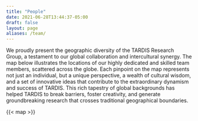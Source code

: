 ```yaml
---
title: "People"
date: 2021-06-28T13:44:37-05:00
draft: false
layout: page
aliases: /team/
---
```

We proudly present the geographic diversity of the TARDIS Research Group, a testament to our global collaboration and intercultural synergy. The map below illustrates the locations of our highly dedicated and skilled team members, scattered across the globe. Each pinpoint on the map represents not just an individual, but a unique perspective, a wealth of cultural wisdom, and a set of innovative ideas that contribute to the extraordinary dynamism and success of TARDIS. This rich tapestry of global backgrounds has helped TARDIS to break barriers, foster creativity, and generate groundbreaking research that crosses traditional geographical boundaries.

{{< map >}}